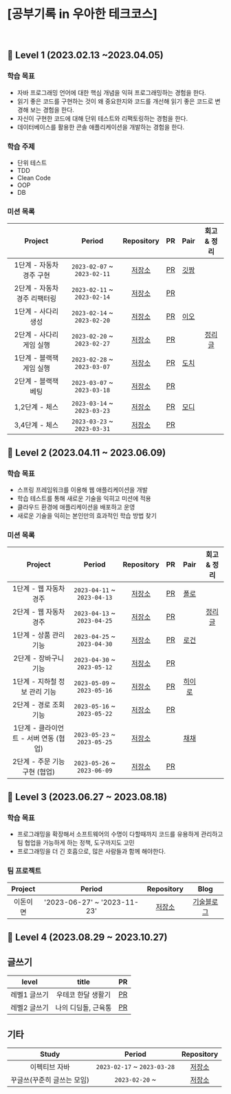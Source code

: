 
# [공부기록 in 우아한 테크코스]


<br>

## 🥚 Level 1 (2023.02.13 ~2023.04.05)

### 학습 목표
- 자바 프로그래밍 언어에 대한 핵심 개념을 익혀 프로그래밍하는 경험을 한다.
- 읽기 좋은 코드를 구현하는 것이 왜 중요한지와 코드를 개선해 읽기 좋은 코드로 변경해 보는 경험을 한다.
- 자신이 구현한 코드에 대해 단위 테스트와 리팩토링하는 경험을 한다.
- 데이터베이스를 활용한 콘솔 애플리케이션을 개발하는 경험을 한다.

### 학습 주제  
- 단위 테스트
- TDD
- Clean Code
- OOP
- DB

### 미션 목록 
| Project | Period | Repository | PR | Pair | 회고 & 정리 |
|:---:|:---:|:---:|:---:|:---:|:---:|
|1단계 - 자동차 경주 구현|`2023-02-07` ~ `2023-02-11`|[저장소](https://github.com/hectick/java-racingcar/tree/step1)|[PR](https://github.com/woowacourse/java-racingcar/pull/493)|[깃짱](https://github.com/eunkeeee)| |
|2단계 - 자동차 경주 리팩터링|`2023-02-11` ~ `2023-02-14`|[저장소](https://github.com/hectick/java-racingcar/tree/step2)|[PR](https://github.com/woowacourse/java-racingcar/pull/552)| | |
|1단계 - 사다리 생성|`2023-02-14` ~ `2023-02-20`|[저장소](https://github.com/hectick/java-ladder/tree/step1)|[PR](https://github.com/woowacourse/java-ladder/pull/122)|[이오](https://github.com/LJW25)| |
|2단계 - 사다리 게임 실행|`2023-02-20` ~ `2023-02-27`|[저장소](https://github.com/hectick/java-ladder/tree/step2)|[PR](https://github.com/woowacourse/java-ladder/pull/155)||[정리글](https://finger-ineedyourhelp.tistory.com/47)|
|1단계 - 블랙잭 게임 실행|`2023-02-28` ~ `2023-03-07`|[저장소](https://github.com/hectick/java-blackjack/tree/step1)|[PR](https://github.com/woowacourse/java-blackjack/pull/445)|[도치](https://github.com/hum02)| |
|2단계 - 블랙잭 베팅|`2023-03-07` ~ `2023-03-18`|[저장소](https://github.com/hectick/java-blackjack/tree/step2)|[PR](https://github.com/woowacourse/java-blackjack/pull/518)| |
|1,2단계 - 체스|`2023-03-14` ~ `2023-03-23`|[저장소](https://github.com/hectick/java-chess/tree/step1)|[PR](https://github.com/woowacourse/java-blackjack/pull/445)|[모디](https://github.com/jaehee329)| |
|3,4단계 - 체스|`2023-03-23` ~ `2023-03-31`|[저장소](https://github.com/hectick/java-chess/tree/step2)|[PR](https://github.com/woowacourse/java-chess/pull/562)| | |

## 🐣 Level 2 (2023.04.11 ~ 2023.06.09)

### 학습 목표
- 스프링 프레임워크를 이용해 웹 애플리케이션을 개발
- 학습 테스트를 통해 새로운 기술을 익히고 미션에 적용
- 클라우드 환경에 애플리케이션을 배포하고 운영
- 새로운 기술을 익히는 본인만의 효과적인 학습 방법 찾기

### 미션 목록 
| Project | Period | Repository | PR | Pair | 회고 & 정리 |
|:---:|:---:|:---:|:---:|:---:|:---:|
|1단계 - 웹 자동차 경주|`2023-04-11` ~ `2023-04-13`|[저장소](https://github.com/hectick/jwp-racingcar/tree/step1)|[PR](https://github.com/woowacourse/jwp-racingcar/pull/1)|[폴로](https://github.com/green-kong)| |
|2단계 - 웹 자동차 경주|`2023-04-13` ~ `2023-04-25`|[저장소](https://github.com/hectick/jwp-racingcar/tree/step2)|[PR](https://github.com/woowacourse/jwp-racingcar/pull/144)| |[정리글](https://finger-ineedyourhelp.tistory.com/68)|
|1단계 - 상품 관리 기능|`2023-04-25` ~ `2023-04-30`|[저장소](https://github.com/hectick/jwp-shopping-cart/tree/step1)|[PR](https://github.com/woowacourse/jwp-shopping-cart/pull/196)|[로건](https://github.com/70825)| |
|2단계 - 장바구니 기능|`2023-04-30` ~ `2023-05-12`|[저장소](https://github.com/hectick/jwp-shopping-cart/tree/step2)|[PR](https://github.com/woowacourse/jwp-shopping-cart/pull/292)| | |
|1단계 - 지하철 정보 관리 기능|`2023-05-09` ~ `2023-05-16`|[저장소](https://github.com/hectick/jwp-subway-path/tree/step1)|[PR](https://github.com/woowacourse/jwp-subway-path/pull/30)|[히이로](https://github.com/MoonJeWoong)| |
|2단계 - 경로 조회 기능|`2023-05-16` ~ `2023-05-22`|[저장소](https://github.com/hectick/jwp-subway-path/tree/step2)|[PR](https://github.com/woowacourse/jwp-subway-path/pull/121)| |
|1단계 - 클라이언트 - 서버 연동 (협업)|`2023-05-23` ~ `2023-05-25`|[저장소](https://github.com/hectick/jwp-shopping-order/tree/step1)||[채채](https://github.com/chaewon121)|
|2단계 - 주문 기능 구현 (협업)|`2023-05-26` ~ `2023-06-09`|[저장소](https://github.com/hectick/jwp-shopping-order/tree/step2)|[PR](https://github.com/woowacourse/jwp-shopping-order/pull/51)| |

## 🐥 Level 3 (2023.06.27 ~ 2023.08.18)

### 학습 목표
- 프로그래밍을 확장해서 소프트웨어의 수명이 다할때까지 코드를 유용하게 관리하고 팀 협업을 가능하게 하는 정책, 도구까지도 고민
- 프로그래밍을 더 긴 호흡으로, 많은 사람들과 함께 해야한다.

### 팀 프로젝트
| Project | Period | Repository | Blog |
|:---:|:---:|:---:|:---:|
|이돈이면|'2023-06-27' ~ '2023-11-23'|[저장소](https://github.com/woowacourse-teams/2023-edonymyeon)|[기술블로그](https://velog.io/@idonymyeon/posts)|

## 🍳 Level 4 (2023.08.29 ~ 2023.10.27)



## 글쓰기  
| level | title | PR |
|:---:|:---:|:---:|
|레벨1 글쓰기|우테코 한달 생활기|[PR](https://github.com/woowacourse/woowa-writing-5/pull/63)|
|레벨2 글쓰기|나의 디딤돌, 근육통|[PR](https://github.com/woowacourse/woowa-writing-5/pull/262)|

## 기타  
| Study | Period | Repository |
|:---:|:---:|:---:|
|이펙티브 자바|`2023-02-17` ~ `2023-03-28`|[저장소](https://github.com/eunkeeee/2023-effective-java)|
|꾸글쓰(꾸준히 글쓰는 모임)|`2023-02-20` ~ |[저장소](https://github.com/woowacourse-study/Gugles)|

<br>

<br>


<br/>
